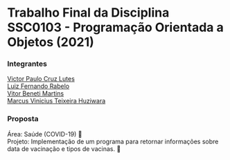 # Trabalho Final da Disciplina SSC0103 - Programação Orientada a Objetos (2021)

### Integrantes
[Victor Paulo Cruz Lutes](https://github.com/VictorLutes)\
[Luiz Fernando Rabelo](https://github.com/luizfernandorabelo)\
[Vitor Beneti Martins](https://github.com/benetche)\
[Marcus Vinicius Teixeira Huziwara](https://github.com/MarcusHuzi)

### Proposta
Área: Saúde (COVID-19) :hospital:\
Projeto: Implementação de um programa para retornar informações sobre data de vacinação e tipos de vacinas. :syringe:


